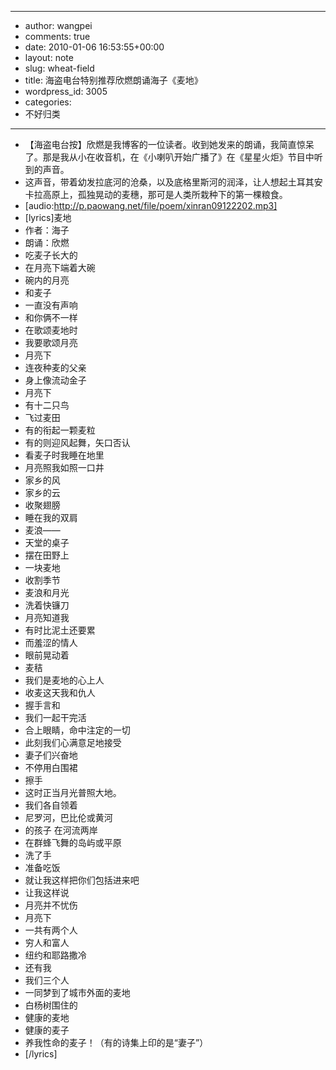 - --
- author: wangpei
- comments: true
- date: 2010-01-06 16:53:55+00:00
- layout: note
- slug: wheat-field
- title: 海盗电台特别推荐欣燃朗诵海子《麦地》
- wordpress_id: 3005
- categories:
- 不好归类
- --
- 【海盗电台按】欣燃是我博客的一位读者。收到她发来的朗诵，我简直惊呆了。那是我从小在收音机，在《小喇叭开始广播了》在《星星火炬》节目中听到的声音。
- 这声音，带着幼发拉底河的沧桑，以及底格里斯河的润泽，让人想起土耳其安卡拉高原上，孤独晃动的麦穗，那可是人类所栽种下的第一棵粮食。
- [audio:http://p.paowang.net/file/poem/xinran09122202.mp3]
- [lyrics]麦地
- 作者：海子
- 朗诵：欣燃
- 吃麦子长大的 
- 在月亮下端着大碗 
- 碗内的月亮 
- 和麦子 
- 一直没有声响 
- 和你俩不一样 
- 在歌颂麦地时 
- 我要歌颂月亮 
- 月亮下 
- 连夜种麦的父亲 
- 身上像流动金子 
- 月亮下 
- 有十二只鸟 
- 飞过麦田 
- 有的衔起一颗麦粒 
- 有的则迎风起舞，矢口否认 
- 看麦子时我睡在地里 
- 月亮照我如照一口井 
- 家乡的风 
- 家乡的云 
- 收聚翅膀 
- 睡在我的双肩 
- 麦浪—— 
- 天堂的桌子 
- 摆在田野上 
- 一块麦地 
- 收割季节 
- 麦浪和月光 
- 洗着快镰刀 
- 月亮知道我 
- 有时比泥土还要累 
- 而羞涩的情人 
- 眼前晃动着 
- 麦秸 
- 我们是麦地的心上人 
- 收麦这天我和仇人 
- 握手言和 
- 我们一起干完活 
- 合上眼睛，命中注定的一切 
- 此刻我们心满意足地接受 
- 妻子们兴奋地 
- 不停用白围裙 
- 擦手 
- 这时正当月光普照大地。 
- 我们各自领着 
- 尼罗河，巴比伦或黄河 
- 的孩子 在河流两岸 
- 在群蜂飞舞的岛屿或平原 
- 洗了手 
- 准备吃饭 
- 就让我这样把你们包括进来吧 
- 让我这样说 
- 月亮并不忧伤 
- 月亮下 
- 一共有两个人 
- 穷人和富人 
- 纽约和耶路撒冷 
- 还有我 
- 我们三个人 
- 一同梦到了城市外面的麦地 
- 白杨树围住的 
- 健康的麦地 
- 健康的麦子 
- 养我性命的麦子！（有的诗集上印的是“妻子”）
- [/lyrics]
